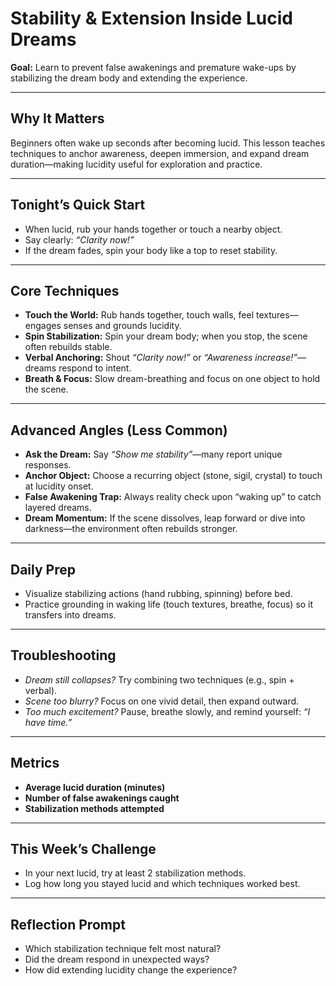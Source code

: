 


# Stability & Extension Inside Lucid Dreams

**Goal:** Learn to prevent false awakenings and premature wake-ups by stabilizing the dream body and extending the experience.

---

## Why It Matters
Beginners often wake up seconds after becoming lucid. This lesson teaches techniques to anchor awareness, deepen immersion, and expand dream duration—making lucidity useful for exploration and practice.

---

## Tonight’s Quick Start
- When lucid, rub your hands together or touch a nearby object.  
- Say clearly: *“Clarity now!”*  
- If the dream fades, spin your body like a top to reset stability.

---

## Core Techniques
- **Touch the World:** Rub hands together, touch walls, feel textures—engages senses and grounds lucidity.  
- **Spin Stabilization:** Spin your dream body; when you stop, the scene often rebuilds stable.  
- **Verbal Anchoring:** Shout *“Clarity now!”* or *“Awareness increase!”*—dreams respond to intent.  
- **Breath & Focus:** Slow dream-breathing and focus on one object to hold the scene.

---

## Advanced Angles (Less Common)
- **Ask the Dream:** Say *“Show me stability”*—many report unique responses.  
- **Anchor Object:** Choose a recurring object (stone, sigil, crystal) to touch at lucidity onset.  
- **False Awakening Trap:** Always reality check upon “waking up” to catch layered dreams.  
- **Dream Momentum:** If the scene dissolves, leap forward or dive into darkness—the environment often rebuilds stronger.

---

## Daily Prep
- Visualize stabilizing actions (hand rubbing, spinning) before bed.  
- Practice grounding in waking life (touch textures, breathe, focus) so it transfers into dreams.

---

## Troubleshooting
- *Dream still collapses?* Try combining two techniques (e.g., spin + verbal).  
- *Scene too blurry?* Focus on one vivid detail, then expand outward.  
- *Too much excitement?* Pause, breathe slowly, and remind yourself: *“I have time.”*

---

## Metrics
- **Average lucid duration (minutes)**  
- **Number of false awakenings caught**  
- **Stabilization methods attempted**

---

## This Week’s Challenge
- In your next lucid, try at least 2 stabilization methods.  
- Log how long you stayed lucid and which techniques worked best.

---

## Reflection Prompt
- Which stabilization technique felt most natural?  
- Did the dream respond in unexpected ways?  
- How did extending lucidity change the experience?